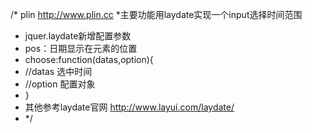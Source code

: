 /* plin http://www.plin.cc
 *主要功能用laydate实现一个input选择时间范围
 * jquer.laydate新增配置参数
 * pos：日期显示在元素的位置
 * choose:function(datas,option){
 * 	//datas 选中时间
 * 	//option 配置对象
 * }
 * 其他参考laydate官网 http://www.layui.com/laydate/
 * */
